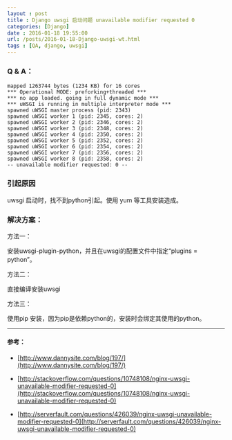 ```yaml
---
layout : post
title : Django uwsgi 启动问题 unavailable modifier requested 0
categories: [Django] 
date : 2016-01-18 19:55:00
url: /posts/2016-01-18-Django-uwsgi-wt.html 
tags : [QA, django, uwsgi]
---
```




### Q & A：

    mapped 1263744 bytes (1234 KB) for 16 cores
    *** Operational MODE: preforking+threaded ***
    *** no app loaded. going in full dynamic mode ***
    *** uWSGI is running in multiple interpreter mode ***
    spawned uWSGI master process (pid: 2343)
    spawned uWSGI worker 1 (pid: 2345, cores: 2)
    spawned uWSGI worker 2 (pid: 2346, cores: 2)
    spawned uWSGI worker 3 (pid: 2348, cores: 2)
    spawned uWSGI worker 4 (pid: 2350, cores: 2)
    spawned uWSGI worker 5 (pid: 2352, cores: 2)
    spawned uWSGI worker 6 (pid: 2354, cores: 2)
    spawned uWSGI worker 7 (pid: 2356, cores: 2)
    spawned uWSGI worker 8 (pid: 2358, cores: 2)
    -- unavailable modifier requested: 0 --
<!-- more -->
### 引起原因

uwsgi 启动时，找不到python引起。使用 yum 等工具安装造成。

### 解决方案：

方法一：

安装uwsgi-plugin-python，并且在uwsgi的配置文件中指定“plugins = python”。

方法二：

直接编译安装uwsgi

方法三：

使用pip 安装，因为pip是依赖python的，安装时会绑定其使用的python。

---

#### 参考：

- [http://www.dannysite.com/blog/197/](http://www.dannysite.com/blog/197/)

- [http://stackoverflow.com/questions/10748108/nginx-uwsgi-unavailable-modifier-requested-0](http://stackoverflow.com/questions/10748108/nginx-uwsgi-unavailable-modifier-requested-0)

- [http://serverfault.com/questions/426039/nginx-uwsgi-unavailable-modifier-requested-0](http://serverfault.com/questions/426039/nginx-uwsgi-unavailable-modifier-requested-0)



